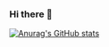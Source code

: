 ### Hi there 👋

[![Anurag's GitHub stats](https://github-readme-stats.vercel.app/api?username=yulong88888)](https://github.com/anuraghazra/github-readme-stats)

<!--
**yulong88888/yulong88888** is a ✨ _special_ ✨ repository because its `README.md` (this file) appears on your GitHub profile.

Here are some ideas to get you started:

- 🔭 I’m currently working on ...
- 🌱 I’m currently learning ...
- 👯 I’m looking to collaborate on ...
- 🤔 I’m looking for help with ...
- 💬 Ask me about ...
- 📫 How to reach me: ...
- 😄 Pronouns: ...
- ⚡ Fun fact: ...
-->
